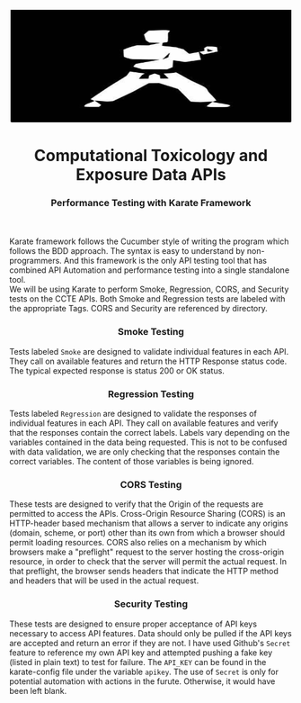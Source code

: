 <!-- PROJECT LOGO -->
<br />
<div align="center">
  <a href="https://github.com/USEPA/ccte-api-karate/tree/main/images">
    <img src="images/karate.jpg" alt="Logo" width="500" height="200">
  </a>
  
<h1 align="center">Computational Toxicology and Exposure Data APIs</h1>
<h3 align="center">Performance Testing with Karate Framework</h3>
</div>
<br><br>  
Karate framework follows the Cucumber style of writing the program which follows the BDD approach. The syntax is easy to understand by non-programmers. And this framework is the only API testing tool that has combined API Automation and performance testing into a single standalone tool.
<br>
We will be using Karate to perform Smoke, Regression, CORS, and Security tests on the CCTE APIs. Both Smoke and Regression tests are labeled with the appropriate Tags. CORS and Security are referenced by directory.
<br>
<h3 align="center">Smoke Testing</h3>

Tests labeled `Smoke` are designed to validate individual features in each API. They call on available features and return the HTTP Response status code. The typical expected response is status 200 or OK status.
<br>
<h3 align="center">Regression Testing</h3>

Tests labeled `Regression` are designed to validate the responses of individual features in each API. They call on available features and verify that the responses contain the correct labels. Labels vary depending on the variables contained in the data being requested. This is not to be confused with data validation, we are only checking that the responses contain the correct variables. The content of those variables is being ignored.
<br>
<h3 align="center">CORS Testing</h3>

These tests are designed to verify that the Origin of the requests are permitted to access the APIs. Cross-Origin Resource Sharing (CORS) is an HTTP-header based mechanism that allows a server to indicate any origins (domain, scheme, or port) other than its own from which a browser should permit loading resources. CORS also relies on a mechanism by which browsers make a "preflight" request to the server hosting the cross-origin resource, in order to check that the server will permit the actual request. In that preflight, the browser sends headers that indicate the HTTP method and headers that will be used in the actual request. 
<br>
<h3 align="center">Security Testing</h3>

These tests are designed to ensure proper acceptance of API keys necessary to access API features. Data should only be pulled if the API keys are accepted and return an error if they are not. I have used Github's `Secret` feature to reference my own API key and attempted pushing a fake key (listed in plain text) to test for failure. The `API_KEY` can be found in the karate-config file under the variable `apikey`. The use of `Secret` is only for potential automation with actions in the furute. Otherwise, it would have been left blank.
